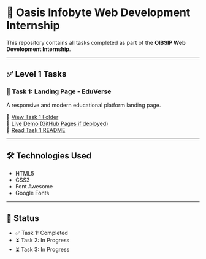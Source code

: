 # 🌟 Oasis Infobyte Web Development Internship

This repository contains all tasks completed as part of the **OIBSIP Web Development Internship**.

---

## ✅ Level 1 Tasks

### 🔹 Task 1: Landing Page - EduVerse
A responsive and modern educational platform landing page.

📂 [View Task 1 Folder](./Task1)  
🔗 [Live Demo (GitHub Pages if deployed)](https://github.com/TanayRaundale/OIBSIP)  
📝 [Read Task 1 README](./Task1/README.md)

---

## 🛠️ Technologies Used
- HTML5
- CSS3
- Font Awesome
- Google Fonts

---

## 🚀 Status
- ✅ Task 1: Completed
- ⏳ Task 2: In Progress
- ⏳ Task 3: In Progress
